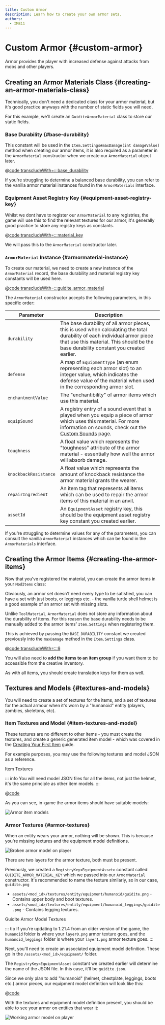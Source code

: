 ```yaml
---
title: Custom Armor
description: Learn how to create your own armor sets.
authors:
  - IMB11
---
```


# Custom Armor {#custom-armor}

Armor provides the player with increased defense against attacks from mobs and other players.

## Creating an Armor Materials Class {#creating-an-armor-materials-class}

Technically, you don't need a dedicated class for your armor material, but it's good practice anyways with the number of static fields you will need.

For this example, we'll create an `GuiditeArmorMaterial` class to store our static fields.

### Base Durability {#base-durability}

This constant will be used in the `Item.Settings#maxDamage(int damageValue)` method when creating our armor items, it is also required as a parameter in the `ArmorMaterial` constructor when we create our `ArmorMaterial` object later.

@[code transcludeWith=:::base_durability](@/reference/latest/src/main/java/com/example/docs/item/armor/GuiditeArmorMaterial.java)

If you're struggling to determine a balanced base durability, you can refer to the vanilla armor material instances found in the `ArmorMaterials` interface.

### Equipment Asset Registry Key {#equipment-asset-registry-key}

Whilst we dont have to register our `ArmorMaterial` to any registries, the game will use this to find the relevant textures for our armor, it's generally good practice to store any registry keys as constants.

@[code transcludeWith=:::material_key](@/reference/latest/src/main/java/com/example/docs/item/armor/GuiditeArmorMaterial.java)

We will pass this to the `ArmorMaterial` constructor later.

### `ArmorMaterial` Instance {#armormaterial-instance}

To create our material, we need to create a new instance of the `ArmorMaterial` record, the base durability and material registry key constants will be used here.

@[code transcludeWith=:::guidite_armor_material](@/reference/latest/src/main/java/com/example/docs/item/armor/GuiditeArmorMaterial.java)

The `ArmorMaterial` constructor accepts the following parameters, in this specific order:

| Parameter | Description |
| --------- | ----------- |
| `durability` | The base durability of all armor pieces, this is used when calculating the total durability of each individual armor piece that use this material. This should be the base durability constant you created earlier. |
| `defense` | A map of `EquipmentType` (an enum representing each armor slot) to an integer value, which indicates the defense value of the material when used in the corresponding armor slot. |
| `enchantmentValue` | The "enchantibility" of armor items which use this material. |
| `equipSound` | A registry entry of a sound event that is played when you equip a piece of armor which uses this material. For more information on sounds, check out the [Custom Sounds](../sounds/custom) page. |
| `toughness` | A float value which represents the "toughness" attribute of the armor material - essentially how well the armor will absorb damage. |
| `knockbackResistance` | A float value which represents the amount of knockback resistance the armor material grants the wearer. |
| `repairIngredient` | An item tag that represents all items which can be used to repair the armor items of this material in an anvil. |
| `assetId` | An `EquipmentAsset` registry key, this should be the equipment asset registry key constant you created earlier. |

If you're struggling to determine values for any of the parameters, you can consult the vanilla `ArmorMaterial` instances which can be found in the `ArmorMaterials` interface.

## Creating the Armor Items {#creating-the-armor-items}

Now that you've registered the material, you can create the armor items in your `ModItems` class:

Obviously, an armor set doesn't need every type to be satisfied, you can have a set with just boots, or leggings etc. - the vanilla turtle shell helmet is a good example of an armor set with missing slots.

Unlike `ToolMaterial`, `ArmorMaterial` does not store any information about the durability of items. For this reason the base durability needs to be manually added to the armor items' `Item.Settings` when registering them.

This is achieved by passing the `BASE_DURABILITY` constant we created previously into the `maxDamage` method in the `Item.Settings` class.

@[code transcludeWith=:::6](@/reference/latest/src/main/java/com/example/docs/item/ModItems.java)

You will also need to **add the items to an item group** if you want them to be accessible from the creative inventory.

As with all items, you should create translation keys for them as well.

## Textures and Models {#textures-and-models}

You will need to create a set of textures for the items, and a set of textures for the actual armour when it's worn by a "humanoid" entity (players, zombies, skeletons, etc).

### Item Textures and Model {#item-textures-and-model}

These textures are no different to other items - you must create the textures, and create a generic generated item model - which was covered in the [Creating Your First Item](./first-item#adding-a-texture-and-model) guide.

For example purposes, you may use the following textures and model JSON as a reference.

<DownloadEntry visualURL="/assets/develop/items/armor_0.png" downloadURL="/assets/develop/items/example_armor_item_textures.zip">Item Textures</DownloadEntry>

::: info
You will need model JSON files for all the items, not just the helmet, it's the same principle as other item models.
:::

@[code](@/reference/latest/src/main/generated/assets/fabric-docs-reference/models/item/guidite_helmet.json)

As you can see, in-game the armor items should have suitable models:

![Armor item models](/assets/develop/items/armor_1.png)

### Armor Textures {#armor-textures}

When an entity wears your armor, nothing will be shown. This is because you're missing textures and the equipment model definitions.

![Broken armor model on player](/assets/develop/items/armor_2.png)

There are two layers for the armor texture, both must be present.

Previously, we created a `RegistryKey<EquipmentAsset>` constant called `GUIDITE_ARMOR_MATERIAL_KEY` which we passed into our `ArmorMaterial` constructor. It's recommended to name the texture similarly, so in our case, `guidite.png`

- `assets/<mod_id>/textures/entity/equipment/humanoid/guidite.png` - Contains upper body and boot textures.
- `assets/<mod_id>/textures/entity/equipment/humanoid_leggings/guidite.png` - Contains legging textures.

<DownloadEntry downloadURL="/assets/develop/items/example_armor_layer_textures.zip">Guidite Armor Model Textures</DownloadEntry>

::: tip
If you're updating to 1.21.4 from an older version of the game, the `humanoid` folder is where your `layer0.png` armor texture goes, and the `humanoid_leggings` folder is where your `layer1.png` armor texture goes.
:::

Next, you'll need to create an associated equipment model definition. These go in the `/assets/<mod_id>/equipment/` folder.

The `RegistryKey<EquipmentAsset` constant we created earlier will determine the name of the JSON file. In this case, it'll be `guidite.json`.

Since we only plan to add "humanoid" (helmet, chestplate, leggings, boots etc.) armor pieces, our equipment model definition will look like this:

@[code](@/reference/latest/src/main/resources/assets/fabric-docs-reference/equipment/guidite.json)

With the textures and equipment model definition present, you should be able to see your armor on entities that wear it:

![Working armor model on player](/assets/develop/items/armor_3.png)

<!-- TODO: A guide on creating equipment for dyeable armor could prove useful. -->